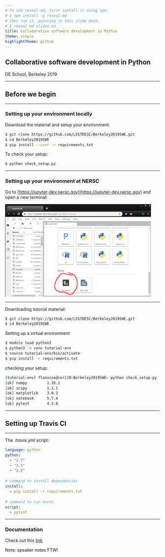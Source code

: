```yaml
---
# To use reveal-md, first install it using npm:
# $ npm install -g reveal-md
# Then run it, pointing to this slide deck:
# $ reveal-md slides.md
title: Collaborative software development in Python
theme: simple
highlightTheme: github
---
```


## Collaborative software development in Python

DE School, Berkeley 2019

---

## Before we begin

----

### Setting up your environment locally

Download the material and setup your environment:
```bash
$ git clone https://github.com/LSSTDESC/Berkeley2019SWE.git
$ cd Berkeley2019SWE
$ pip install --user -r requirements.txt
```

To check your setup:
```bash
$ python check_setup.py
```

----

### Setting up your environment at NERSC

Go to [https://jupyter-dev.nersc.gov](https://jupyter-dev.nersc.gov) and open a new terminal:

  ![Jupyter lab](assets/jupyter-lab.png)


----

Downloading tutorial material:
```bash
$ git clone https://github.com/LSSTDESC/Berkeley2019SWE.git
$ cd Berkeley2019SWE
```

Setting up a virtual environment
```bash
$ module load python3
$ python3 -m venv tutorial-env
$ source tutorial-env/bin/activate
$ pip install -r requirements.txt
```

checking your setup:
```bash
(tutorial-env) flanusse@cori19:Berkeley2019SWE> python check_setup.py
[ok] numpy         1.16.1
[ok] scipy         1.2.1
[ok] matplotlib    3.0.2
[ok] notebook      5.7.4
[ok] pytest        4.3.0
```

---

## Setting up Travis CI

---

The *.travis.yml* script:

```yaml
language: python
python:
  - "2.7"
  - "3.5"
  - "3.6"

# command to install dependencies
install:
  - pip install -r requirements.txt

# command to run tests
script:
  - pytest
```

---

### Documentation

Check out this [link](https://numpydoc.readthedocs.io/en/latest/format.html)


Note: speaker notes FTW!
